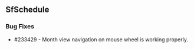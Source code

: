 ## SfSchedule

### Bug Fixes

* \#233429 - Month view navigation on mouse wheel is working properly.
